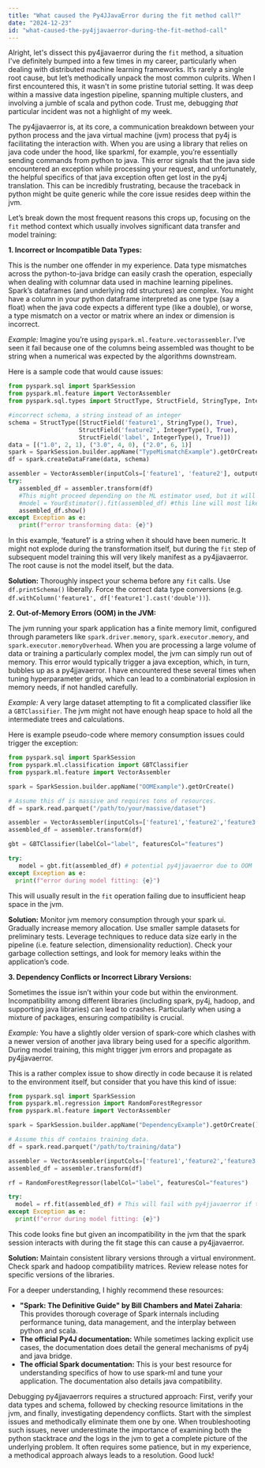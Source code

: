 ```yaml
---
title: "What caused the Py4JJavaError during the fit method call?"
date: "2024-12-23"
id: "what-caused-the-py4jjavaerror-during-the-fit-method-call"
---
```


Alright, let's dissect this py4jjavaerror during the `fit` method, a situation I've definitely bumped into a few times in my career, particularly when dealing with distributed machine learning frameworks. It’s rarely a single root cause, but let’s methodically unpack the most common culprits. When I first encountered this, it wasn't in some pristine tutorial setting. It was deep within a massive data ingestion pipeline, spanning multiple clusters, and involving a jumble of scala and python code. Trust me, debugging *that* particular incident was not a highlight of my week.

The py4jjavaerror is, at its core, a communication breakdown between your python process and the java virtual machine (jvm) process that py4j is facilitating the interaction with. When you are using a library that relies on java code under the hood, like sparkml, for example, you’re essentially sending commands from python to java. This error signals that the java side encountered an exception while processing your request, and unfortunately, the helpful specifics of that java exception often get lost in the py4j translation. This can be incredibly frustrating, because the traceback in python might be quite generic while the core issue resides deep within the jvm.

Let’s break down the most frequent reasons this crops up, focusing on the `fit` method context which usually involves significant data transfer and model training:

**1. Incorrect or Incompatible Data Types:**

This is the number one offender in my experience. Data type mismatches across the python-to-java bridge can easily crash the operation, especially when dealing with columnar data used in machine learning pipelines. Spark’s dataframes (and underlying rdd structures) are complex. You might have a column in your python dataframe interpreted as one type (say a float) when the java code expects a different type (like a double), or worse, a type mismatch on a vector or matrix where an index or dimension is incorrect.

*Example:* Imagine you’re using `pyspark.ml.feature.vectorassembler`. I’ve seen it fail because one of the columns being assembled was thought to be string when a numerical was expected by the algorithms downstream.

Here is a sample code that would cause issues:

```python
from pyspark.sql import SparkSession
from pyspark.ml.feature import VectorAssembler
from pyspark.sql.types import StructType, StructField, StringType, IntegerType

#incorrect schema, a string instead of an integer
schema = StructType([StructField('feature1', StringType(), True),
                    StructField('feature2', IntegerType(), True),
                    StructField('label', IntegerType(), True)])
data = [("1.0", 2, 1), ("3.0", 4, 0), ("2.0", 6, 1)]
spark = SparkSession.builder.appName("TypeMismatchExample").getOrCreate()
df = spark.createDataFrame(data, schema)

assembler = VectorAssembler(inputCols=['feature1', 'feature2'], outputCol="features")
try:
   assembled_df = assembler.transform(df)
   #This might proceed depending on the ML estimator used, but it will likely fail at fit stage.
   #model = YourEstimator().fit(assembled_df) #this line will most likely result in a py4jjavaerror later
   assembled_df.show()
except Exception as e:
   print(f"error transforming data: {e}")
```

In this example, ‘feature1’ is a string when it should have been numeric. It might not explode during the transformation itself, but during the `fit` step of subsequent model training this will very likely manifest as a py4jjavaerror. The root cause is not the model itself, but the data.

**Solution:** Thoroughly inspect your schema before any `fit` calls. Use `df.printSchema()` liberally. Force the correct data type conversions (e.g. `df.withColumn('feature1', df['feature1'].cast('double'))`).

**2. Out-of-Memory Errors (OOM) in the JVM:**

The jvm running your spark application has a finite memory limit, configured through parameters like `spark.driver.memory`, `spark.executor.memory`, and `spark.executor.memoryOverhead`. When you are processing a large volume of data or training a particularly complex model, the jvm can simply run out of memory. This error would typically trigger a java exception, which, in turn, bubbles up as a py4jjavaerror. I have encountered these several times when tuning hyperparameter grids, which can lead to a combinatorial explosion in memory needs, if not handled carefully.

*Example:* A very large dataset attempting to fit a complicated classifier like a `GBTClassifier`. The jvm might not have enough heap space to hold all the intermediate trees and calculations.

Here is example pseudo-code where memory consumption issues could trigger the exception:

```python
from pyspark.sql import SparkSession
from pyspark.ml.classification import GBTClassifier
from pyspark.ml.feature import VectorAssembler

spark = SparkSession.builder.appName("OOMExample").getOrCreate()

# Assume this df is massive and requires tons of resources.
df = spark.read.parquet("/path/to/your/massive/dataset")

assembler = VectorAssembler(inputCols=['feature1','feature2','feature3','feature4','feature5'], outputCol="features")
assembled_df = assembler.transform(df)

gbt = GBTClassifier(labelCol="label", featuresCol="features")

try:
   model = gbt.fit(assembled_df) # potential py4jjavaerror due to OOM
except Exception as e:
  print(f"error during model fitting: {e}")
```
This will usually result in the `fit` operation failing due to insufficient heap space in the jvm.

**Solution:** Monitor jvm memory consumption through your spark ui. Gradually increase memory allocation. Use smaller sample datasets for preliminary tests. Leverage techniques to reduce data size early in the pipeline (i.e. feature selection, dimensionality reduction). Check your garbage collection settings, and look for memory leaks within the application’s code.

**3. Dependency Conflicts or Incorrect Library Versions:**

Sometimes the issue isn’t within your code but within the environment. Incompatibility among different libraries (including spark, py4j, hadoop, and supporting java libraries) can lead to crashes. Particularly when using a mixture of packages, ensuring compatibility is crucial.

*Example:* You have a slightly older version of spark-core which clashes with a newer version of another java library being used for a specific algorithm. During model training, this might trigger jvm errors and propagate as py4jjavaerror.

This is a rather complex issue to show directly in code because it is related to the environment itself, but consider that you have this kind of issue:

```python
from pyspark.sql import SparkSession
from pyspark.ml.regression import RandomForestRegressor
from pyspark.ml.feature import VectorAssembler

spark = SparkSession.builder.appName("DependencyExample").getOrCreate()

# Assume this df contains training data.
df = spark.read.parquet("/path/to/training/data")

assembler = VectorAssembler(inputCols=['feature1','feature2','feature3'], outputCol="features")
assembled_df = assembler.transform(df)

rf = RandomForestRegressor(labelCol="label", featuresCol="features")

try:
  model = rf.fit(assembled_df) # This will fail with py4jjavaerror if the enviroment is corrupt
except Exception as e:
  print(f"error during model fitting: {e}")
```

This code looks fine but given an incompatibility in the jvm that the spark session interacts with during the fit stage this can cause a py4jjavaerror.

**Solution:** Maintain consistent library versions through a virtual environment. Check spark and hadoop compatibility matrices. Review release notes for specific versions of the libraries.

For a deeper understanding, I highly recommend these resources:

*   **"Spark: The Definitive Guide" by Bill Chambers and Matei Zaharia**: This provides thorough coverage of Spark internals including performance tuning, data management, and the interplay between python and scala.
*   **The official Py4J documentation:** While sometimes lacking explicit use cases, the documentation does detail the general mechanisms of py4j and java bridge.
*   **The official Spark documentation:** This is your best resource for understanding specifics of how to use spark-ml and tune your application. The documentation also details java compatibility.

Debugging py4jjavaerrors requires a structured approach: First, verify your data types and schema, followed by checking resource limitations in the jvm, and finally, investigating dependency conflicts. Start with the simplest issues and methodically eliminate them one by one. When troubleshooting such issues, never underestimate the importance of examining both the python stacktrace *and* the logs in the jvm to get a complete picture of the underlying problem. It often requires some patience, but in my experience, a methodical approach always leads to a resolution. Good luck!
